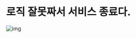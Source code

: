 # 로직 잘못짜서 서비스 종료다.
![img](https://i.namu.wiki/i/DoOs57oo0k4wC9B_TqNXr-6GiUYUyoNwJM0QP3VrUKilCu74psQ78gkjaojlZxb2ke4byE41XQ5Pi3z_gsW3Q1sKj_a0xlfdAF3d9jB-uZFMiPUIoOJq5OA6nPrt3i7PkLvbhrY4Bu02PyX0FrnG0g.webp)